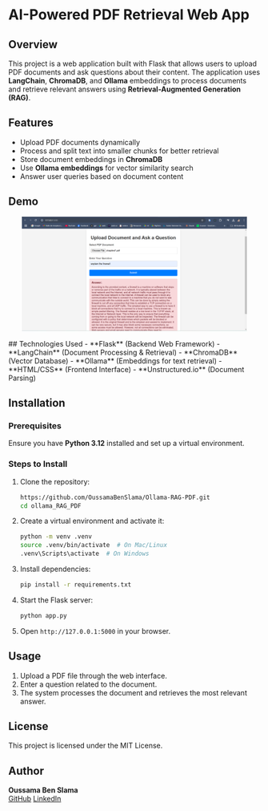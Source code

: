 # AI-Powered PDF Retrieval Web App

## Overview
This project is a web application built with Flask that allows users to upload PDF documents and ask questions about their content. The application uses **LangChain**, **ChromaDB**, and **Ollama** embeddings to process documents and retrieve relevant answers using **Retrieval-Augmented Generation (RAG)**.

## Features
- Upload PDF documents dynamically
- Process and split text into smaller chunks for better retrieval
- Store document embeddings in **ChromaDB**
- Use **Ollama embeddings** for vector similarity search
- Answer user queries based on document content

## Demo
<p align="center">
    <img src="./images/capture.png" width="450">
</p>
## Technologies Used
- **Flask** (Backend Web Framework)
- **LangChain** (Document Processing & Retrieval)
- **ChromaDB** (Vector Database)
- **Ollama** (Embeddings for text retrieval)
- **HTML/CSS** (Frontend Interface)
- **Unstructured.io** (Document Parsing)

## Installation
### Prerequisites
Ensure you have **Python 3.12** installed and set up a virtual environment.

### Steps to Install
1. Clone the repository:
   ```bash
   https://github.com/OussamaBenSlama/Ollama-RAG-PDF.git
   cd ollama_RAG_PDF
   ```
2. Create a virtual environment and activate it:
   ```bash
   python -m venv .venv
   source .venv/bin/activate  # On Mac/Linux
   .venv\Scripts\activate  # On Windows
   ```
3. Install dependencies:
   ```bash
   pip install -r requirements.txt
   ```
4. Start the Flask server:
   ```bash
   python app.py
   ```
5. Open `http://127.0.0.1:5000` in your browser.

## Usage
1. Upload a PDF file through the web interface.
2. Enter a question related to the document.
3. The system processes the document and retrieves the most relevant answer.

## License
This project is licensed under the MIT License.

## Author
**Oussama Ben Slama**  
[GitHub](https://github.com/OussamaBenSlama) 
[LinkedIn](https://www.linkedin.com/in/oussama-ben-slama/)

